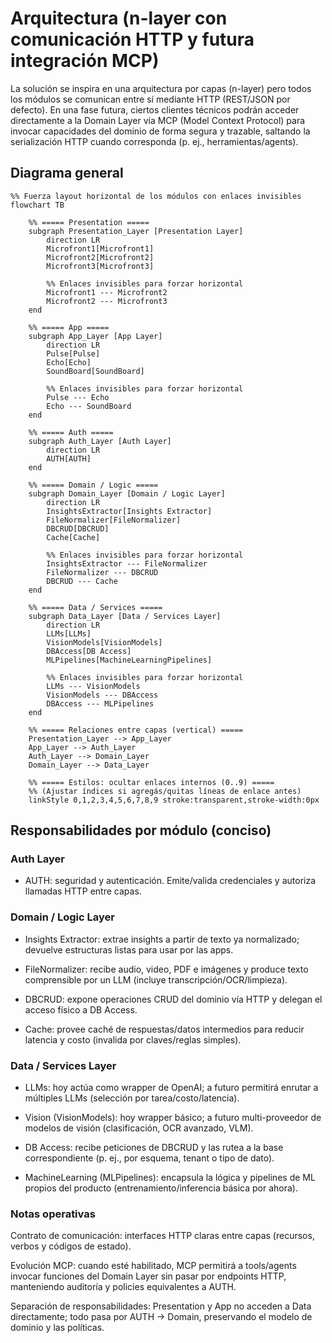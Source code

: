 # Arquitectura (n-layer con comunicación HTTP y futura integración MCP)

La solución se inspira en una arquitectura por capas (n-layer) pero todos los módulos se comunican entre sí mediante HTTP (REST/JSON por defecto). En una fase futura, ciertos clientes técnicos podrán acceder directamente a la Domain Layer vía MCP (Model Context Protocol) para invocar capacidades del dominio de forma segura y trazable, saltando la serialización HTTP cuando corresponda (p. ej., herramientas/agents).

## Diagrama general
```mermaid 
%% Fuerza layout horizontal de los módulos con enlaces invisibles
flowchart TB

    %% ===== Presentation =====
    subgraph Presentation_Layer [Presentation Layer]
        direction LR
        Microfront1[Microfront1]
        Microfront2[Microfront2]
        Microfront3[Microfront3]

        %% Enlaces invisibles para forzar horizontal
        Microfront1 --- Microfront2
        Microfront2 --- Microfront3
    end

    %% ===== App =====
    subgraph App_Layer [App Layer]
        direction LR
        Pulse[Pulse]
        Echo[Echo]
        SoundBoard[SoundBoard]

        %% Enlaces invisibles para forzar horizontal
        Pulse --- Echo
        Echo --- SoundBoard
    end

    %% ===== Auth =====
    subgraph Auth_Layer [Auth Layer]
        direction LR
        AUTH[AUTH]
    end

    %% ===== Domain / Logic =====
    subgraph Domain_Layer [Domain / Logic Layer]
        direction LR
        InsightsExtractor[Insights Extractor]
        FileNormalizer[FileNormalizer]
        DBCRUD[DBCRUD]
        Cache[Cache]

        %% Enlaces invisibles para forzar horizontal
        InsightsExtractor --- FileNormalizer
        FileNormalizer --- DBCRUD
        DBCRUD --- Cache
    end

    %% ===== Data / Services =====
    subgraph Data_Layer [Data / Services Layer]
        direction LR
        LLMs[LLMs]
        VisionModels[VisionModels]
        DBAccess[DB Access]
        MLPipelines[MachineLearningPipelines]

        %% Enlaces invisibles para forzar horizontal
        LLMs --- VisionModels
        VisionModels --- DBAccess
        DBAccess --- MLPipelines
    end

    %% ===== Relaciones entre capas (vertical) =====
    Presentation_Layer --> App_Layer
    App_Layer --> Auth_Layer
    Auth_Layer --> Domain_Layer
    Domain_Layer --> Data_Layer

    %% ===== Estilos: ocultar enlaces internos (0..9) =====
    %% (Ajustar índices si agregás/quitas líneas de enlace antes)
    linkStyle 0,1,2,3,4,5,6,7,8,9 stroke:transparent,stroke-width:0px

```

## Responsabilidades por módulo (conciso)
### Auth Layer

- AUTH: seguridad y autenticación. Emite/valida credenciales y autoriza llamadas HTTP entre capas.

### Domain / Logic Layer

- Insights Extractor: extrae insights a partir de texto ya normalizado; devuelve estructuras listas para usar por las apps.

- FileNormalizer: recibe audio, video, PDF e imágenes y produce texto comprensible por un LLM (incluye transcripción/OCR/limpieza).

- DBCRUD: expone operaciones CRUD del dominio vía HTTP y delegan el acceso físico a DB Access.

- Cache: provee caché de respuestas/datos intermedios para reducir latencia y costo (invalida por claves/reglas simples).

### Data / Services Layer

- LLMs: hoy actúa como wrapper de OpenAI; a futuro permitirá enrutar a múltiples LLMs (selección por tarea/costo/latencia).

- Vision (VisionModels): hoy wrapper básico; a futuro multi-proveedor de modelos de visión (clasificación, OCR avanzado, VLM).

- DB Access: recibe peticiones de DBCRUD y las rutea a la base correspondiente (p. ej., por esquema, tenant o tipo de dato).

- MachineLearning (MLPipelines): encapsula la lógica y pipelines de ML propios del producto (entrenamiento/inferencia básica por ahora).

### Notas operativas

Contrato de comunicación: interfaces HTTP claras entre capas (recursos, verbos y códigos de estado).

Evolución MCP: cuando esté habilitado, MCP permitirá a tools/agents invocar funciones del Domain Layer sin pasar por endpoints HTTP, manteniendo auditoría y policies equivalentes a AUTH.

Separación de responsabilidades: Presentation y App no acceden a Data directamente; todo pasa por AUTH → Domain, preservando el modelo de dominio y las políticas.



